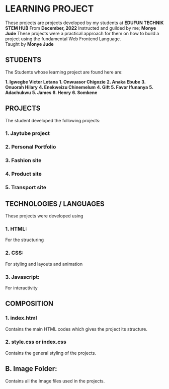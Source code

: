 # LEARNING PROJECT
These projects are projects developed by my students at **EDUFUN TECHNIK STEM HUB** From **December, 2022** 
Instructed and guilded by me; **Monye Jude**
These projects were a practical approach for them on how to build a project using the fundamental Web Frontend Language.  
Taught by **Monye Jude**

## STUDENTS
The Students whose learning project are found here are:

**1. Igwegbe Victor Lotana** 
**1. Onwuasor Chigozie** 
**2. Anaka Ebube**
**3. Onuorah Hilary**
**4. Enekweizu Chinemelum**
**4. Gift**
**5. Favor Ifunanya**
**5. Adachukwu**
**5. James**
**6. Henry**
**6. Somkene**

## PROJECTS
The student developed the following projects:

### 1. Jaytube project
### 2. Personal Portfolio
### 3. Fashion site
### 4. Product site
### 5. Transport site

## TECHNOLOGIES / LANGUAGES
These projects were developed using 
### 1. HTML: 
For the structuring
### 2. CSS:
For styling and layouts and animation
### 3. Javascript:
For interactivity 

## COMPOSITION
### 1. index.html

Contains the main HTML codes which gives the project its structure.

### 2. style.css or index.css

Contains the general styling of the projects.

## B. Image Folder:
Contains all the Image files used in the projects.
